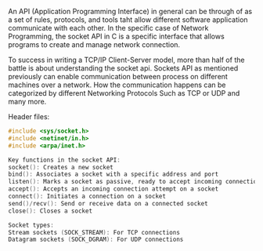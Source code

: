 An API (Application Programming Interface) in general can be through of as a set of rules, protocols, and tools taht allow different software application communicate with each other. In the specific case of Network Programming, the socket API in C is a specific interface that allows programs to create and manage network connection. 

To success in writing a TCP/IP Client-Server model, more than half of the battle is about understanding the socket api. Sockets API as mentioned previously can enable communication between process on different machines over a network. How the communication happens can be categorized by different Networking Protocols Such as TCP or UDP and many more. 

Header files:
```c
#include <sys/socket.h>
#include <netinet/in.h>
#include <arpa/inet.h>
```
```c
Key functions in the socket API:
socket(): Creates a new socket
bind(): Associates a socket with a specific address and port
listen(): Marks a socket as passive, ready to accept incoming connections
accept(): Accepts an incoming connection attempt on a socket
connect(): Initiates a connection on a socket
send()/recv(): Send or receive data on a connected socket
close(): Closes a socket
```
```c
Socket types:
Stream sockets (SOCK_STREAM): For TCP connections
Datagram sockets (SOCK_DGRAM): For UDP connections
```

